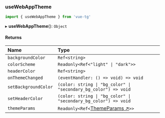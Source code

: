 ### useWebAppTheme

```ts
import { useWebAppTheme } from 'vue-tg'
```

▸ **useWebAppTheme**(): `Object`

#### Returns

| Name                 | Type                                                                                   |
| :------------------- | :------------------------------------------------------------------------------------- |
| `backgroundColor`    | `Ref<string>`                                                                          |
| `colorScheme`        | `Readonly<Ref<"light" \| "dark">>`                                                     |
| `headerColor`        | `Ref<string>`                                                                          |
| `onThemeChanged`     | `(eventHandler: () => void) => void`                                                   |
| `setBackgroundColor` | `(color: string \| "bg_color" \| "secondary_bg_color") => void`                        |
| `setHeaderColor`     | `(color: string \| "bg_color" \| "secondary_bg_color") => void`                        |
| `themeParams`        | `Readonly<Ref<`[ThemeParams ↗](https://core.telegram.org/bots/webapps#themeparams)`>>` |
